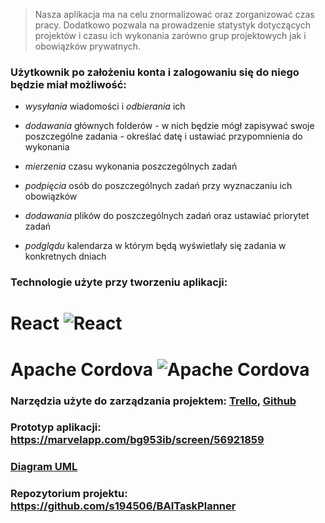 
> Nasza aplikacja ma na celu znormalizować oraz zorganizować czas pracy. Dodatkowo pozwala na prowadzenie statystyk dotyczących projektów i czasu ich wykonania  zarówno grup projektowych jak i obowiązków prywatnych.


### Użytkownik po założeniu konta i zalogowaniu  się do niego będzie miał możliwość:

* *wysyłania* wiadomości i *odbierania* ich

* *dodawania* głównych folderów - w nich będzie mógł zapisywać swoje poszczególne zadania - określać datę i ustawiać przypomnienia do wykonania

* *mierzenia* czasu wykonania poszczególnych zadań

* *podpięcia* osób do poszczególnych zadań przy wyznaczaniu ich obowiązków

* *dodawania* plików do poszczególnych zadań  oraz ustawiać priorytet zadań

* *podglądu* kalendarza w którym będą wyświetlały się zadania w konkretnych dniach

### Technologie użyte przy tworzeniu aplikacji: 
# React ![React](https://d2eip9sf3oo6c2.cloudfront.net/tags/images/000/000/026/square_256/react.png) 
# Apache Cordova ![Apache Cordova](https://pbs.twimg.com/profile_images/1769287743/cordova_256.png)

### Narzędzia użyte do zarządzania projektem: [Trello](https://trello.com/b/AFdwetRw/taskplaner-lista-zadań), [Github](https://github.com/s194506/BAITaskPlanner/projects/1)
### Prototyp aplikacji: <https://marvelapp.com/bg953ib/screen/56921859>
### [Diagram UML](https://www.draw.io/?lightbox=1&highlight=0000ff&edit=_blank&layers=1&nav=1&title=polska%20wersja#Uhttps%3A%2F%2Fdrive.google.com%2Fuc%3Fid%3D1euKm-pQtpW_KGVxQYJKmmFJs1mCwmcza%26export%3Ddownload)
### Repozytorium projektu: <https://github.com/s194506/BAITaskPlanner>

